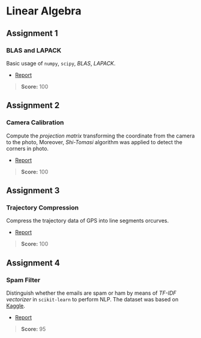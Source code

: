 # Linear Algebra

## Assignment 1
### BLAS and LAPACK

Basic usage of `numpy`, `scipy`, _BLAS_, _LAPACK_.

- [Report](https://nevikw39.github.io/LinAlg/A1/A1_110062219.pdf)

> **Score:** $100$

## Assignment 2
### Camera Calibration

Compute the _projection matrix_ transforming the coordinate from the camera to the photo, Moreover, _Shi-Tomasi_ algorithm was applied to detect the corners in photo.

- [Report](https://nevikw39.github.io/LinAlg/A2/A2_110062219.pdf)

> **Score:** $100$

## Assignment 3
### Trajectory Compression

Compress the trajectory data of GPS into line segments orcurves.

- [Report](https://nevikw39.github.io/LinAlg/A3/A3_110062219.pdf)

> **Score:** $100$

## Assignment 4
### Spam Filter

Distinguish whether the emails are spam or ham by means of _TF-IDF vectorizer_ in `scikit-learn` to perform NLP. The dataset was based on [Kaggle](https://www.kaggle.com/datasets/venky73/spam-mails-dataset).

- [Report](https://nevikw39.github.io/LinAlg/A4/A4_110062219.pdf)

> **Score:** $95$
